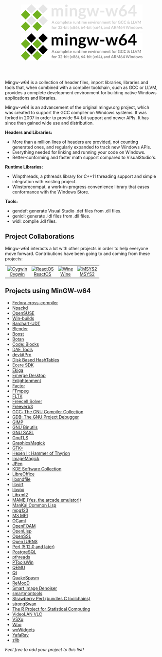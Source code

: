 <header>
<h1 style="text-align: center; margin: 4% 0 4% 0">
    <img src="header-dark.svg#gh-dark-mode-only" style="max-width: min(90%, 400px, calc(100vw - 80px));">
    <img src="header.svg#gh-light-mode-only" style="max-width: min(90%, 400px, calc(100vw - 80px));">
</h1>
</header>

# 

Mingw-w64 is a collection of header files, import libraries, libraries and tools
that, when combined with a compiler toolchain, such as GCC or LLVM, provides a
complete development environment for building native Windows applications and
libraries.

Mingw-w64 is an advancement of the original mingw.org project, which was created
to support the GCC compiler on Windows systems. It was forked in 2007 in order
to provide 64-bit support and newer APIs. It has since then gained wide use and
distribution.

**Headers and Libraries:**

- More than a million lines of headers are provided, not counting generated ones,
  and regularly expanded to track new Windows APIs.
- Everything needed for linking and running your code on Windows.
- Better-conforming and faster math support compared to VisualStudio's.

**Runtime Libraries:**

- Winpthreads, a pthreads library for C++11 threading support and simple
  integration with existing project.
- Winstorecompat, a work-in-progress convenience library that eases conformance
  with the Windows Store.

**Tools:**

- gendef: generate Visual Studio .def files from .dll files.
- genidl: generate .idl files from .dll files.
- widl: compile .idl files.

## Project Collaborations

Mingw-w64 interacts a lot with other projects in order to help everyone move
forward. Contributions have been going to and coming from these projects:

<table>
<tr>
<td style="text-align: center">
    <a href="https://cygwin.com" class="media" title="https://cygwin.com"><img src="./logos/cygwin-logo.png" title="Cygwin" width="64" height="64" alt="Cygwin" />
    <br>Cygwin
    </a>
</td>
<td style="text-align: center">
    <a href="https://reactos.org/" class="media" title="https://reactos.org/"><img src="./logos/reactos-logo.png" title="ReactOS" width="116" height="64" alt="ReactOS" />
    <br>
    ReactOS
    </a>
</td>
<td style="text-align: center">
    <a href="https://winehq.org" class="media" title="https://winehq.org"><img src="./logos/wine-logo.png" title="Wine" width="40" height="64" alt="Wine" />
    <br>
    Wine
    </a>
</td>
<td style="text-align: center">
    <a href="https://www.msys2.org" class="media" title="https://www.msys2.org"><img src="./logos/msys2-logo.png" title="MSYS2" width="64" height="64" alt="MSYS2" />
    <br>
    MSYS2
    </a>
</td>
</tr>
</table>

## Projects using MinGW-w64

- [Fedora cross-compiler](https://fedoraproject.org/wiki/MinGW)
- [Npackd](https://npackd.appspot.com)
- [OpenSUSE](https://opensuse.org)
- [Win-builds](https://win-builds.org)
- [Barchart-UDT](https://code.google.com/p/barchart-udt/)
- [Blender](https://www.blender.org/)
- [Boost](https://www.boost.org/)
- [Botan](https://botan.randombit.net/)
- [Code::Blocks](https://www.codeblocks.org/)
- [DAE Tools](https://daetools.sourceforge.net)
- [devkitPro](https://devkitpro.org/)
- [Disk Based HashTables](https://sourceforge.net/projects/dbh/)
- [Ecere SDK](https://www.ecere.org/)
- [Ekiga](https://www.ekiga.org/)
- [Emerge Desktop](https://emergedesktop.org)
- [Enlightenment](https://www.enlightenment.org/)
- [Factor](https://factorcode.org/)
- [FFmpeg](https://ffmpeg.mplayerhq.hu/)
- [FLTK](https://www.fltk.org/)
- [Freecell Solver](https://fc-solve.shlomifish.org/)
- [Freeverb3](https://freeverb3.sourceforge.net/)
- [GCC: The GNU Compiler Collection](https://gcc.gnu.org/)
- [GDB: The GNU Project Debugger](https://www.gnu.org/software/gdb/)
- [GIMP](https://www.gimp.org)
- [GNU Binutils](https://www.gnu.org/software/binutils/)
- [GNU SASL](https://www.gnu.org/software/gsasl/)
- [GnuTLS](https://www.gnu.org/software/gnutls/)
- [GraphicsMagick](http://www.graphicsmagick.org/)
- [GTK+](https://www.gtk.org/docs/installations/windows)
- [Hexen II: Hammer of Thyrion](https://uhexen2.sf.net/)
- [ImageMagick](https://www.imagemagick.org/)
- [JPen](https://jpen.sf.net/)
- [KDE Software Collection](https://kde.org/)
- [LibreOffice](https://www.libreoffice.org/)
- [libsndfile](http://www.mega-nerd.com/libsndfile/)
- [libvirt](https://libvirt.org/)
- [libvpx](https://www.webmproject.org/)
- [Libxml2](https://gitlab.gnome.org/GNOME/libxml2/-/wikis/home)
- [MAME (Yes, the arcade emulator!)](https://mamedev.org/)
- [ManKai Common Lisp](https://common-lisp.net/project/mkcl/)
- [mpg123](https://www.mpg123.de/)
- [MS MPI](https://www.symscape.com/configure-msmpi-for-mingw-w64)
- [OCaml](https://www.ocaml.org)
- [OpenFOAM](https://www.symscape.com/openfoam-1-7-x-on-windows-64-mpi)
- [OpenLisp](https://www.eligis.com/)
- [OpenSSL](https://www.openssl.org/)
- [OpenTURNS](https://openturns.github.io/www/)
- [Perl (5.12.0 and later)](https://www.perl.org/)
- [PostgreSQL](https://www.postgresql.org/)
- [pthreads](https://sourceware.org/pthreads-win32/)
- [PToolsWin](https://www.paratools.com/PToolsWIN)
- [QEMU](https://qemu.org)
- [Qt](https://qt-project.org/)
- [QuakeSpasm](https://quakespasm.sourceforge.net/)
- [ReMooD](https://remood.sf.net/)
- [Smart Image Denoiser](http://smartimagedenoiser.com/)
- [smartmontools](https://smartmontools.sourceforge.net/)
- [Strawberry Perl (bundles C toolchains)](https://strawberryperl.com/)
- [strongSwan](https://strongswan.org/)
- [The R Project for Statistical Computing](https://www.r-project.org/)
- [VideoLAN VLC](https://www.videolan.org/vlc/)
- [VSXu](https://www.vsxu.com/)
- [Woo](https://www.woodem.eu/)
- [wxWidgets](https://www.wxwidgets.org/)
- [YafaRay](https://www.yafaray.org/)
- [zlib](https://www.zlib.net/)

*Feel free to add your project to this list!*